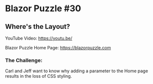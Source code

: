 # Blazor Puzzle #30

## Where's the Layout?

YouTube Video: https://youtu.be/

Blazor Puzzle Home Page: https://blazorpuzzle.com

### The Challenge:

Carl and Jeff want to know why adding a parameter to the Home page results in the loss of CSS styling.

